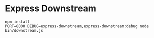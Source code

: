 # Express Downstream

```
npm install
PORT=8000 DEBUG=express-downstream,express-downstream:debug node bin/downstream.js
```
